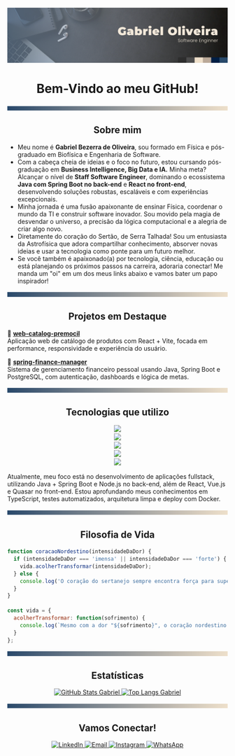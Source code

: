 ![alt text](Assets/Banner.png)

<h1 align="center">
  Bem-Vindo ao meu GitHub!
</h1>

![alt text](Assets/Line.png)

<h2 align="center">
  Sobre mim
</h2>

- Meu nome é **Gabriel Bezerra de Oliveira**, sou formado em Física e pós-graduado em Biofísica e Engenharia de Software.<br>
- Com a cabeça cheia de ideias e o foco no futuro, estou cursando pós-graduação em **Business Intelligence, Big Data e IA.** Minha meta? Alcançar o nível de **Staff Software Engineer**, dominando o ecossistema **Java com Spring Boot no back-end** e **React no front-end**, desenvolvendo soluções robustas, escaláveis e com experiências excepcionais.<br>
- Minha jornada é uma fusão apaixonante de ensinar Física, coordenar o mundo da TI e construir software inovador. Sou movido pela magia de desvendar o universo, a precisão da lógica computacional e a alegria de criar algo novo.<br>
- Diretamente do coração do Sertão, de Serra Talhada! Sou um entusiasta da Astrofísica que adora compartilhar conhecimento, absorver novas ideias e usar a tecnologia como ponte para um futuro melhor.<br>
- Se você também é apaixonado(a) por tecnologia, ciência, educação ou está planejando os próximos passos na carreira, adoraria conectar! Me manda um "oi" em um dos meus links abaixo e vamos bater um papo inspirador!

![alt text](Assets/Line.png)

<h2 align="center">
  Projetos em Destaque
</h2>

🔹 [**web-catalog-premocil**](https://github.com/gabrielboliveira-dev/web-catalog-premocil)  
Aplicação web de catálogo de produtos com React + Vite, focada em performance, responsividade e experiência do usuário.

🔹 [**spring-finance-manager**](https://github.com/gabrielboliveira-dev/spring-finance-manager)  
Sistema de gerenciamento financeiro pessoal usando Java, Spring Boot e PostgreSQL, com autenticação, dashboards e lógica de metas.

![alt text](Assets/Line.png)

<h2 align="center">
  Tecnologias que utilizo
</h2>

<p align="center">
  <!-- Front-End -->
  <img src="https://skillicons.dev/icons?i=html,css,js,ts,react,vue" /><br>
  <!-- Back-End -->
  <img src="https://skillicons.dev/icons?i=java,python,spring,nodejs,express" /><br>
  <!-- Bancos de Dados -->
  <img src="https://skillicons.dev/icons?i=mysql,postgres,mongodb" /><br>
  <!-- DevOps -->
  <img src="https://skillicons.dev/icons?i=docker,git,github" /><br>
  <!-- IDEs e Design -->
  <img src="https://skillicons.dev/icons?i=vscode,idea,figma" />
</p>

<p>
  Atualmente, meu foco está no desenvolvimento de aplicações fullstack, utilizando Java + Spring Boot e Node.js no back-end, além de React, Vue.js e Quasar no front-end. Estou aprofundando meus conhecimentos em TypeScript, testes automatizados, arquitetura limpa e deploy com Docker.
</p>

![alt text](Assets/Line.png)

<h2 align="center">
  Filosofia de Vida
</h2>

```javascript
function coracaoNordestino(intensidadeDaDor) {
  if (intensidadeDaDor === 'imensa' || intensidadeDaDor === 'forte') {
    vida.acolherTransformar(intensidadeDaDor);
  } else {
    console.log('O coração do sertanejo sempre encontra força para superar.');
  }
}

const vida = {
  acolherTransformar: function(sofrimento) {
    console.log(`Mesmo com a dor "${sofrimento}", o coração nordestino acolhe e transforma em superação.`);
  }
};
```

![alt text](Assets/Line.png)

<h2 align="center">
  Estatísticas
</h2>

<p align="center"> 
  <a href="https://github.com/gabrielboliveira-dev"> 
    <img loading="lazy" height="180em" src="https://github-readme-stats.vercel.app/api?username=gabrielboliveira-dev&show_icons=true&count_private=true&title_color=eee0cb&icon_color=eee0cb&text_color=eee0cb&bg_color=2d2d2d&border_color=eee0cb&rank_icon=percentile" alt="GitHub Stats Gabriel" /> 
    <img loading="lazy" height="180em" src="https://github-readme-stats.vercel.app/api/top-langs/?username=gabrielboliveira-dev&layout=compact&langs_count=8&title_color=eee0cb&text_color=eee0cb&bg_color=2d2d2d&border_color=eee0cb" alt="Top Langs Gabriel" /> 
  </a> 
</p>

![alt text](Assets/Line.png)

<h2 align="center">
  Vamos Conectar!
</h2>

<p align="center">
  <a href="https://www.linkedin.com/in/gabriel-oliveira-2040771b4/" target="_blank">
    <img src="https://img.shields.io/badge/LinkedIn-Gabriel%20Oliveira-blue?style=for-the-badge&logo=linkedin" alt="LinkedIn">
  </a>
  <a href="mailto:gabrielgbo00@gmail.com">
    <img src="https://img.shields.io/badge/E--mail-gabrielgbo00@gmail.com-red?style=for-the-badge&logo=gmail" alt="Email">
  </a>
  <a href="https://www.instagram.com/gabrielboliveira__/" target="_blank">
    <img src="https://img.shields.io/badge/Instagram-@gabrielboliveira__-purple?style=for-the-badge&logo=instagram" alt="Instagram">
  </a>
  <a href="https://wa.me/5587996296168" target="_blank">
    <img src="https://img.shields.io/badge/WhatsApp-Chat%20Comigo-25D366?style=for-the-badge&logo=whatsapp&logoColor=white" alt="WhatsApp">
  </a>
</p>

